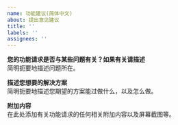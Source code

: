 ```yaml
---
name: 功能建议(简体中文)
about: 提出意见建议
title: ''
labels: ''
assignees: ''
---
```

**您的功能请求是否与某些问题有关？如果有关请描述**  
简明扼要地描述问题所在。

**描述您想要的解决方案**  
简明扼要地描述您期望的方案能过做什么，以及怎么做。

**附加内容**  
在此处添加有关功能请求的任何相关附加内容以及屏幕截图等。